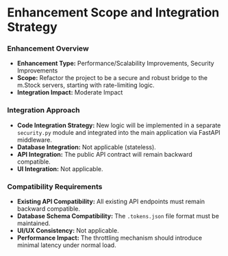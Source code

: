 # Enhancement Scope and Integration Strategy

### Enhancement Overview

*   **Enhancement Type:** Performance/Scalability Improvements, Security Improvements
*   **Scope:** Refactor the project to be a secure and robust bridge to the m.Stock servers, starting with rate-limiting logic.
*   **Integration Impact:** Moderate Impact

### Integration Approach

*   **Code Integration Strategy:** New logic will be implemented in a separate `security.py` module and integrated into the main application via FastAPI middleware.
*   **Database Integration:** Not applicable (stateless).
*   **API Integration:** The public API contract will remain backward compatible.
*   **UI Integration:** Not applicable.

### Compatibility Requirements

*   **Existing API Compatibility:** All existing API endpoints must remain backward compatible.
*   **Database Schema Compatibility:** The `.tokens.json` file format must be maintained.
*   **UI/UX Consistency:** Not applicable.
*   **Performance Impact:** The throttling mechanism should introduce minimal latency under normal load.
